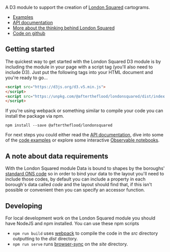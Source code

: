 A D3  module to support the creation of [London Squared](https://aftertheflood.com/projects/future-cities-catapult/) cartograms.

 * [Examples](/londonsquared/getting-started)
 * [API documentation](/londonsquared/api)
 * [More about the thinking behind London Squared](/londonsquared/design-process)
 * [Code on github](https://www.github.com/aftertheflood/londonsquared)

## Getting started

The quickest way to get started with the London Squared D3 module is by including the module in your page with a script tag (you'll also need to include D3). Just put the following tags into your HTML document and you're ready to go...

```html
<script src="https://d3js.org/d3.v5.min.js">
</script>
<script src="https://unpkg.com/@aftertheflood/londonsquared/dist/index.js">
</script>
```

If you're using webpack or something similar to compile your code you can install the package via npm.

```
npm install --save @aftertheflood/londonsquared
```

For next steps you could either read the [API documentation](/londonsquared/api), dive into some of the [code examples](https://github.com/aftertheflood/londonsquared/tree/master/site) or explore some interactive [Observable notebooks](https://beta.observablehq.com/collection/@tomgp/london-squared).

## A note about data requirements

With the London Squared module Data is bound to shapes by the boroughs' [standard ONS code](http://geoportal.statistics.gov.uk/datasets/interim-local-authority-districts-april-2018-names-and-codes-in-the-united-kingdom) so in order to bind your data to the layout you'll need to include those codes, by default you can include a property in each borough's data called _code_ and the layout should find that, if this isn't possible or convenient then you can specify an accessor function.

## Developing
For local development work on the London Squared module you should have NodeJS and npm installed. You can use these npm scripts

 * `npm run build` uses [webpack](https://webpack.js.org) to compile the code in the _src_ directory outputting to the _dist_ directory.
 * `npm run serve` runs [browser-sync](https://browsersync.io) on the _site_ directory.

